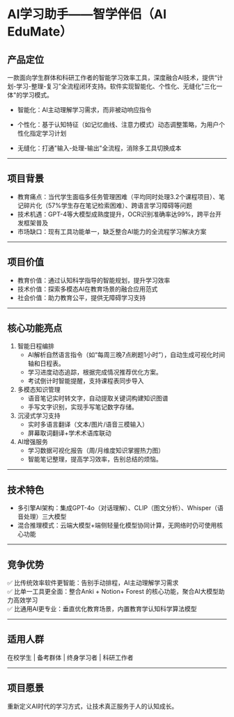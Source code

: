 # AI学习助手——智学伴侣（AI EduMate）
## 产品定位
一款面向学生群体和科研工作者的智能学习效率工具，深度融合AI技术，提供“计划-学习-整理-复习”全流程闭环支持。软件实现智能化、个性化、无缝化"三化一体"的学习模式。
* 智能化：AI主动理解学习需求，而非被动响应指令

* 个性化：基于认知特征（如记忆曲线、注意力模式）动态调整策略，为用户个性化指定学习计划

* 无缝化：打通"输入-处理-输出"全流程，消除多工具切换成本
- - -
## 项目背景
* 教育痛点：当代学生面临多任务管理困难（平均同时处理3.2个课程项目）、笔记碎片化（57%学生存在笔记检索困难）、跨语言学习障碍等问题
* 技术机遇：GPT-4等大模型成熟度提升，OCR识别准确率达99%，跨平台开发框架普及
* 市场缺口：现有工具功能单一，缺乏整合AI能力的全流程学习解决方案
- - -
## 项目价值
* 教育价值：通过认知科学指导的智能规划，提升学习效率
* 技术价值：探索多模态AI在教育场景的融合应用范式
* 社会价值：助力教育公平，提供无障碍学习支持
- - -
## 核心功能亮点
1. 智能日程编排
   * AI解析自然语言指令（如“每周三晚7点刷题1小时”），自动生成可视化时间轴和日程表。
   * 学习进度动态追踪，根据完成情况推荐优化方案。
   * 考试倒计时智能提醒，支持课程表同步导入
2. 多模态知识管理
    * 语音笔记实时转文字，自动提取关键词构建知识图谱
    * 手写文字识别，实现手写笔记数字存储。
3. 沉浸式学习支持
    * 实时多语言翻译（文本/图片/语音三模输入）
    * 屏幕取词翻译+学术术语库联动
4. AI增强服务
    *  学习数据可视化报告（周/月维度知识掌握热力图）
    *  智能笔记整理，提高学习效率，告别总结的烦恼。
- - - 
## 技术特色
* 多引擎AI架构：集成GPT-4o（对话理解）、CLIP（图文分析）、Whisper（语音处理）三大模型
* 混合推理模式：云端大模型+端侧轻量化模型协同计算，无网络时仍可使用核心功能
- - -
## 竞争优势
✅ 比传统效率软件更智能：告别手动排程，AI主动理解学习需求 <br>
✅ 比单一工具更全面：整合Anki + Notion+ Forest 的核心功能，聚合AI大模型助力高效学习<br>
✅ 比通用AI更专业：垂直优化教育场景，内置教育学认知科学算法模型
- - -
## 适用人群
在校学生 | 备考群体 | 终身学习者 | 科研工作者
- - -
## 项目愿景
重新定义AI时代的学习方式，让技术真正服务于人的认知成长。

